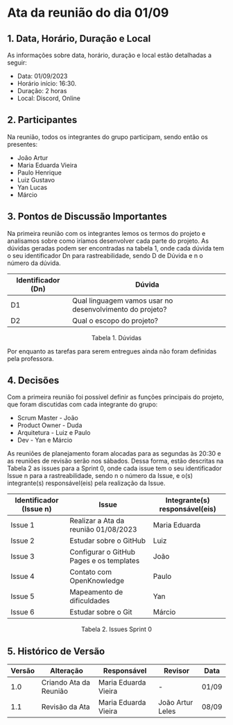 # Ata da reunião do dia 01/09

## 1. Data, Horário, Duração e Local

As informações sobre data, horário, duração e local estão detalhadas a seguir:
- Data: 01/09/2023
- Horário início: 16:30.
- Duração: 2 horas
- Local: Discord, Online 

## 2. Participantes

Na reunião, todos os integrantes do grupo participam, sendo então os presentes:
- João Artur 
- Maria Eduarda Vieira
- Paulo Henrique 
- Luiz Gustavo
- Yan Lucas
- Márcio 

## 3. Pontos de Discussão Importantes

Na primeira reunião com os integrantes lemos os termos do projeto e  analisamos sobre como iríamos desenvolver cada parte do projeto.
As dúvidas geradas podem ser encontradas na tabela 1, onde cada dúvida tem o seu identificador Dn para rastreabilidade, sendo D de Dúvida e n o número da dúvida.

| Identificador (Dn) | Dúvida |
| - | - |
| D1 | Qual linguagem vamos usar no desenvolvimento do projeto? | 
| D2 | Qual o escopo do projeto? |
<p align="center"> Tabela 1. Dúvidas </p>

Por enquanto as tarefas para serem entregues ainda não foram definidas pela professora.

## 4. Decisões
Com a primeira reunião foi possível definir as funções principais do projeto, que foram discutidas com cada integrante do grupo:
- Scrum Master - João
- Product Owner - Duda
- Arquitetura - Luiz e Paulo
- Dev - Yan e Márcio

As reuniões de planejamento foram alocadas para as segundas às 20:30 e as reuniões de revisão serão nos sábados.
Dessa forma, estão descritas na Tabela 2 as issues para a Sprint 0, onde cada issue tem o seu identificador Issue n para a rastreabilidade, sendo n o número da Issue, e o(s) integrante(s) responsável(eis) pela realização da Issue.

| Identificador (Issue n) | Issue | Integrante(s) responsável(eis) |
| - | - | - |
| Issue 1 | Realizar a Ata da reunião 01/08/2023 | Maria Eduarda |
| Issue 2 | Estudar sobre o GitHub | Luiz | 
| Issue 3 | Configurar o GitHub Pages e os templates | João |
| Issue 4 | Contato com OpenKnowledge | Paulo |
| Issue 5 | Mapeamento de dificuldades | Yan |
| Issue 6 | Estudar sobre o Git | Márcio |

<p align="center"> Tabela 2. Issues Sprint 0 </p>

## 5. Histórico de Versão

| Versão | Alteração | Responsável | Revisor | Data |
| - | - | - | - | - |
| 1.0 | Criando Ata da Reunião | Maria Eduarda Vieira | - | 01/09 |
| 1.1 | Revisão da Ata | Maria Eduarda Vieira | João Artur Leles | 08/09 |





